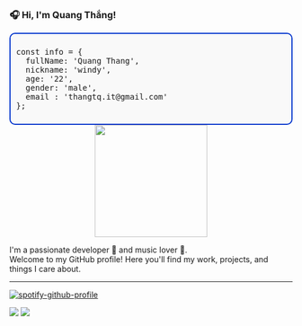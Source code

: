 ### 🎧 Hi, I'm Quang Thắng!

<div style="border: 2px solid #0033cc; border-radius: 10px; padding: 10px; background-color: #f9f9f9; font-family: monospace; max-width: 500px;">
<pre>
const info = {
  fullName: 'Quang Thang',
  nickname: 'windy',
  age: '22',
  gender: 'male',
  email : 'thangtq.it@gmail.com'
};
</pre>
</div>

<div align="center">
  <img height="200" src="https://i.imgflip.com/65efzo.gif"  />
</div>

I'm a passionate developer 🚀 and music lover 🎵.  
Welcome to my GitHub profile! Here you'll find my work, projects, and things I care about.

---

[![spotify-github-profile](https://spotify-github-profile.kittinanx.com/api/view?uid=31whoelinrjujzksq3vzrqic2ykm&cover_image=true&theme=novatorem&show_offline=false&background_color=000000&interchange=false&bar_color=47f92f&bar_color_cover=false)](https://open.spotify.com/user/31whoelinrjujzksq3vzrqic2ykm)

<div align="left">
  <img src="https://github-readme-stats.vercel.app/api/top-langs/?username=quangthangit&layout=compact&langs_count=8&theme=radical&hide_border=true" />
  <img src="https://github-readme-stats.vercel.app/api?username=quangthangit&show_icons=true&theme=radical&hide_title=true&hide_border=true" />
</div>

